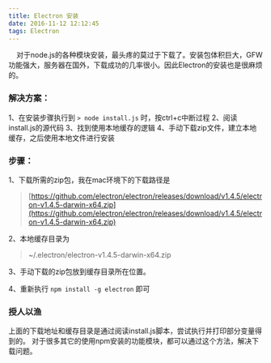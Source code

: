 ```yaml
---
title: Electron 安装
date: 2016-11-12 12:12:45
tags: Electron
---
```


&nbsp;&nbsp;&nbsp;&nbsp;对于node.js的各种模块安装，最头疼的莫过于下载了。安装包体积巨大，GFW功能强大，服务器在国外，下载成功的几率很小。因此Electron的安装也是很麻烦的。

### 解决方案：
1、在安装步骤执行到 ` > node install.js ` 时，按ctrl+c中断过程
2、阅读install.js的源代码
3、找到使用本地缓存的逻辑
4、手动下载zip文件，建立本地缓存，之后使用本地文件进行安装


### 步骤：
1、下载所需的zip包，我在mac环境下的下载路径是
> [https://github.com/electron/electron/releases/download/v1.4.5/electron-v1.4.5-darwin-x64.zip](https://github.com/electron/electron/releases/download/v1.4.5/electron-v1.4.5-darwin-x64.zip)

2、本地缓存目录为
> ~/.electron/electron-v1.4.5-darwin-x64.zip

3、手动下载的zip包放到缓存目录所在位置。

4、重新执行 ` npm install -g electron ` 即可


### 授人以渔
上面的下载地址和缓存目录是通过阅读install.js脚本，尝试执行并打印部分变量得到的。
对于很多其它的使用npm安装的功能模块，都可以通过这个方法，解决下载问题。